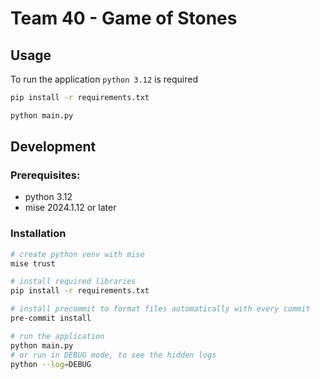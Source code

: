 # Team 40 - Game of Stones

## Usage

To run the application `python 3.12` is required

```bash
pip install -r requirements.txt

python main.py
```

## Development

### Prerequisites:

- python 3.12
- mise 2024.1.12 or later

### Installation

```bash
# create python venv with mise
mise trust

# install required libraries
pip install -r requirements.txt

# install precommit to format files automatically with every commit
pre-commit install

# run the application
python main.py
# or run in DEBUG mode, to see the hidden logs
python --log=DEBUG
```
